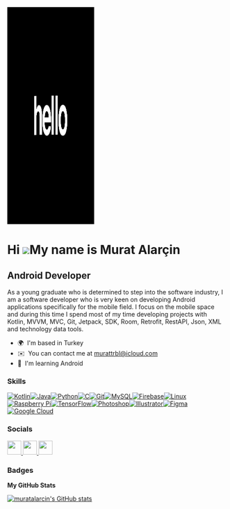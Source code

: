 <div class="container">
  <img src="https://github.com/muratalarcin/muratalarcin/blob/main/240906093-9be4d344-6782-461a-b5a6-32a07bf7b34e.gif" width="200" height="500">
</div>


Hi ![](https://user-images.githubusercontent.com/18350557/176309783-0785949b-9127-417c-8b55-ab5a4333674e.gif)My name is Murat Alarçin
=====================================================================================================================================

Android Developer
-----------------

As a young graduate who is determined to step into the software industry, I am a software developer who is very keen on developing Android applications specifically for the mobile field. I focus on the mobile space and during this time I spend most of my time developing projects with Kotlin, MVVM, MVC, Git, Jetpack, SDK, Room, Retrofit, RestAPI, Json, XML and technology data tools.

* 🌍  I'm based in Turkey
* ✉️  You can contact me at [murattrbl@icloud.com](mailto:murattrbl@icloud.com)
* 🧠  I'm learning Android

### Skills


<p align="left">
<a href="https://kotlinlang.org/" target="_blank" rel="noreferrer"><img src="https://raw.githubusercontent.com/danielcranney/readme-generator/main/public/icons/skills/kotlin-colored.svg" width="36" height="36" alt="Kotlin" /></a><a href="https://www.oracle.com/java/" target="_blank" rel="noreferrer"><img src="https://raw.githubusercontent.com/danielcranney/readme-generator/main/public/icons/skills/java-colored.svg" width="36" height="36" alt="Java" /></a><a href="https://www.python.org/" target="_blank" rel="noreferrer"><img src="https://raw.githubusercontent.com/danielcranney/readme-generator/main/public/icons/skills/python-colored.svg" width="36" height="36" alt="Python" /></a><a href="https://docs.microsoft.com/en-us/cpp/?view=msvc-170" target="_blank" rel="noreferrer"><img src="https://raw.githubusercontent.com/danielcranney/readme-generator/main/public/icons/skills/c-colored.svg" width="36" height="36" alt="C" /></a><a href="https://git-scm.com/" target="_blank" rel="noreferrer"><img src="https://raw.githubusercontent.com/danielcranney/readme-generator/main/public/icons/skills/git-colored.svg" width="36" height="36" alt="Git" /></a><a href="https://www.mysql.com/" target="_blank" rel="noreferrer"><img src="https://raw.githubusercontent.com/danielcranney/readme-generator/main/public/icons/skills/mysql-colored.svg" width="36" height="36" alt="MySQL" /></a><a href="https://firebase.google.com/" target="_blank" rel="noreferrer"><img src="https://raw.githubusercontent.com/danielcranney/readme-generator/main/public/icons/skills/firebase-colored.svg" width="36" height="36" alt="Firebase" /></a><a href="https://www.linux.org" target="_blank" rel="noreferrer"><img src="https://raw.githubusercontent.com/danielcranney/readme-generator/main/public/icons/skills/linux-colored.svg" width="36" height="36" alt="Linux" /></a><a href="https://www.raspberrypi.org/" target="_blank" rel="noreferrer"><img src="https://raw.githubusercontent.com/danielcranney/readme-generator/main/public/icons/skills/raspberrypi-colored.svg" width="36" height="36" alt="Raspberry Pi" /></a><a href="https://www.tensorflow.org/" target="_blank" rel="noreferrer"><img src="https://raw.githubusercontent.com/danielcranney/readme-generator/main/public/icons/skills/tensorflow-colored.svg" width="36" height="36" alt="TensorFlow" /></a><a href="https://www.adobe.com/uk/products/photoshop.html" target="_blank" rel="noreferrer"><img src="https://raw.githubusercontent.com/danielcranney/readme-generator/main/public/icons/skills/photoshop-colored.svg" width="36" height="36" alt="Photoshop" /></a><a href="https://www.adobe.com/uk/products/illustrator.html" target="_blank" rel="noreferrer"><img src="https://raw.githubusercontent.com/danielcranney/readme-generator/main/public/icons/skills/illustrator-colored.svg" width="36" height="36" alt="Illustrator" /></a><a href="https://www.figma.com/" target="_blank" rel="noreferrer"><img src="https://raw.githubusercontent.com/danielcranney/readme-generator/main/public/icons/skills/figma-colored.svg" width="36" height="36" alt="Figma" /></a><a href="https://cloud.google.com/" target="_blank" rel="noreferrer"><img src="https://raw.githubusercontent.com/danielcranney/readme-generator/main/public/icons/skills/googlecloud-colored.svg" width="36" height="36" alt="Google Cloud" /></a>
</p>


### Socials

<p align="left"> <a href="https://www.github.com/muratalarcin" target="_blank" rel="noreferrer"> <picture> <source media="(prefers-color-scheme: dark)" srcset="https://raw.githubusercontent.com/danielcranney/readme-generator/main/public/icons/socials/github-dark.svg" /> <source media="(prefers-color-scheme: light)" srcset="https://raw.githubusercontent.com/danielcranney/readme-generator/main/public/icons/socials/github.svg" /> <img src="https://raw.githubusercontent.com/danielcranney/readme-generator/main/public/icons/socials/github.svg" width="32" height="32" /> </picture> </a> <a href="https://www.linkedin.com/in/murat-alarcin" target="_blank" rel="noreferrer"> <picture> <source media="(prefers-color-scheme: dark)" srcset="https://raw.githubusercontent.com/danielcranney/readme-generator/main/public/icons/socials/linkedin-dark.svg" /> <source media="(prefers-color-scheme: light)" srcset="https://raw.githubusercontent.com/danielcranney/readme-generator/main/public/icons/socials/linkedin.svg" /> <img src="https://raw.githubusercontent.com/danielcranney/readme-generator/main/public/icons/socials/linkedin.svg" width="32" height="32" /> </picture> </a> <a href="http://www.medium.com/muratalarcin" target="_blank" rel="noreferrer"> <picture> <source media="(prefers-color-scheme: dark)" srcset="https://raw.githubusercontent.com/danielcranney/readme-generator/main/public/icons/socials/medium-dark.svg" /> <source media="(prefers-color-scheme: light)" srcset="https://raw.githubusercontent.com/danielcranney/readme-generator/main/public/icons/socials/medium.svg" /> <img src="https://raw.githubusercontent.com/danielcranney/readme-generator/main/public/icons/socials/medium.svg" width="32" height="32" /> </picture> </a></p>

### Badges

<b>My GitHub Stats</b>

<a href="http://www.github.com/muratalarcin"><img src="https://github-readme-stats.vercel.app/api?username=muratalarcin&show_icons=true&hide=issues,contribs&count_private=true&title_color=0891b2&text_color=ffffff&icon_color=0891b2&bg_color=1c1917&hide_border=true&show_icons=true" alt="muratalarcin's GitHub stats" /></a>
